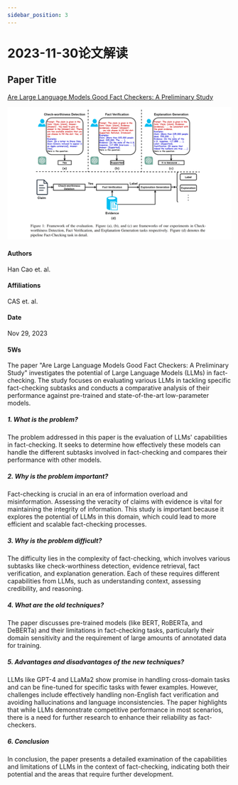 ```yaml
---
sidebar_position: 3
---
```


# 2023-11-30论文解读

## Paper Title
[Are Large Language Models Good Fact Checkers: A Preliminary Study](https://github.com/weijiang2023/algmon-kb/blob/main/kb/computer.science/FACT.2311.17355v1.pdf)

![](./20231130/fig.1.png)

#### Authors
Han Cao et. al.

#### Affiliations
CAS et. al.

#### Date
Nov 29, 2023

#### 5Ws
The paper "Are Large Language Models Good Fact Checkers: A Preliminary Study" investigates the potential of Large Language Models (LLMs) in fact-checking. The study focuses on evaluating various LLMs in tackling specific fact-checking subtasks and conducts a comparative analysis of their performance against pre-trained and state-of-the-art low-parameter models.

##### 1. What is the problem?
The problem addressed in this paper is the evaluation of LLMs' capabilities in fact-checking. It seeks to determine how effectively these models can handle the different subtasks involved in fact-checking and compares their performance with other models.

##### 2. Why is the problem important?
Fact-checking is crucial in an era of information overload and misinformation. Assessing the veracity of claims with evidence is vital for maintaining the integrity of information. This study is important because it explores the potential of LLMs in this domain, which could lead to more efficient and scalable fact-checking processes.

##### 3. Why is the problem difficult?
The difficulty lies in the complexity of fact-checking, which involves various subtasks like check-worthiness detection, evidence retrieval, fact verification, and explanation generation. Each of these requires different capabilities from LLMs, such as understanding context, assessing credibility, and reasoning.

##### 4. What are the old techniques?
The paper discusses pre-trained models (like BERT, RoBERTa, and DeBERTa) and their limitations in fact-checking tasks, particularly their domain sensitivity and the requirement of large amounts of annotated data for training.

##### 5. Advantages and disadvantages of the new techniques?
LLMs like GPT-4 and LLaMa2 show promise in handling cross-domain tasks and can be fine-tuned for specific tasks with fewer examples. However, challenges include effectively handling non-English fact verification and avoiding hallucinations and language inconsistencies. The paper highlights that while LLMs demonstrate competitive performance in most scenarios, there is a need for further research to enhance their reliability as fact-checkers.

##### 6. Conclusion
In conclusion, the paper presents a detailed examination of the capabilities and limitations of LLMs in the context of fact-checking, indicating both their potential and the areas that require further development.
